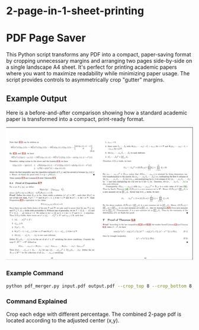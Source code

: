 # 2-page-in-1-sheet-printing



# PDF Page Saver

This Python script transforms any PDF into a compact, paper-saving format by cropping unnecessary margins and arranging two pages side-by-side on a single landscape A4 sheet. It's perfect for printing academic papers where you want to maximize readability while minimizing paper usage. The script provides controls to asymmetrically crop "gutter" margins.

## Example Output

Here is a before-and-after comparison showing how a standard academic paper is transformed into a compact, print-ready format.

![Example Output](example.png)


### Example Command

```bash
python pdf_merger.py input.pdf output.pdf --crop_top 8 --crop_bottom 8 --crop_left 8 --crop_right 8 --x_offset -43 --y_offset -80

```


### Command Explained

Crop each edge with different percentage. The combined 2-page pdf is located according to the adjusted center (x,y).
